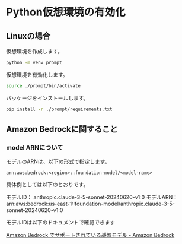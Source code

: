
# Python仮想環境の有効化

## Linuxの場合

仮想環境を作成します。

```bash
python -m venv prompt
```

仮想環境を有効化します。

```bash
source ./prompt/bin/activate
```

パッケージをインストールします。

```bash
pip install -r ./prompt/requirements.txt
```

## Amazon Bedrockに関すること


### model ARNについて

モデルのARNは、以下の形式で指定します。

```
arn:aws:bedrock:<region>::foundation-model/<model-name>
```

具体例としては以下のとおりです。

モデルID： anthropic.claude-3-5-sonnet-20240620-v1:0
モデルARN： arn:aws:bedrock:us-east-1::foundation-model/anthropic.claude-3-5-sonnet-20240620-v1:0

モデルIDは以下のドキュメントで確認できます

[Amazon Bedrock でサポートされている基盤モデル - Amazon Bedrock](https://docs.aws.amazon.com/ja_jp/bedrock/latest/userguide/models-supported.html)
